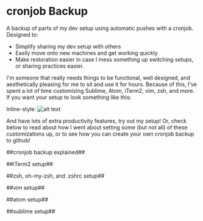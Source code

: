 # cronjob Backup #
A backup of parts of my dev setup using automatic pushes with a cronjob. Designed to:
* Simplify sharing my dev setup with others 
* Easily move onto new machines and get working quickly
* Make restoration easier in case I mess something up switching setups, or sharing practices easier.

I'm someone that really needs things to be functional, well designed, and aesthetically pleasing for me to sit and use it for hours. Because of this, I've spent a lot of time customizing Sublime, Atom, iTerm2, vim, zsh, and more. If you want your setup to look something like this:

Inline-style:
![alt text](https://github.com/ryanjhill/cronjobBackup/blob/master/pictures/screenshot1.png "Setup Screenshot")

And have lots of extra productivity features, try out my setup! Or, check below to read about how I went about setting some (but not all) of these customizations up, or to see how you can create your own cronjob backup to github!

##cronjob backup explained##

##iTerm2 setup##

##zsh, oh-my-zsh, and .zshrc setup##

##vim setup##

##atom setup##

##sublime setup##


